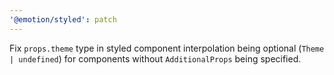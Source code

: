 ```yaml
---
'@emotion/styled': patch
---
```


Fix `props.theme` type in styled component interpolation being optional (`Theme | undefined`) for components without `AdditionalProps` being specified.
